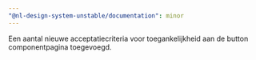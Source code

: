 ```yaml
---
"@nl-design-system-unstable/documentation": minor
---
```


Een aantal nieuwe acceptatiecriteria voor toegankelijkheid aan de button componentpagina toegevoegd.
